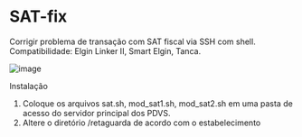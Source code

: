 # SAT-fix

Corrigir problema de transação com SAT fiscal via SSH com shell.
Compatibilidade: Elgin Linker II, Smart Elgin, Tanca.

![image](https://user-images.githubusercontent.com/26293082/198159994-c885ecc5-cd62-463d-afcd-ce394546c24c.png)


Instalação
1. Coloque os arquivos sat.sh, mod_sat1.sh, mod_sat2.sh em uma pasta de acesso do servidor principal dos PDVS.
2. Altere o diretório /retaguarda de acordo com o estabelecimento

